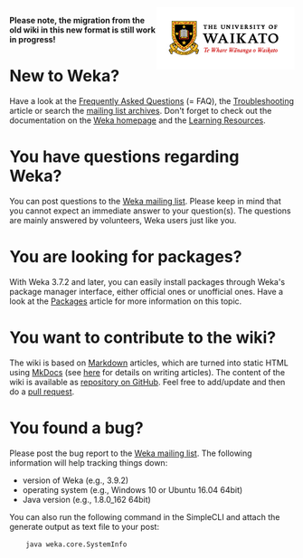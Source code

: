 <img style="float: right;" src="img/Waikato_coat_of_arms.jpg">

**Please note, the migration from the old wiki in this new format is still work in progress!**

# New to Weka?
Have a look at the [Frequently Asked Questions](faq.md) (= FAQ), the [Troubleshooting](troubleshooting.md) article or search the [mailing list archives](mailing_list.md).
Don't forget to check out the documentation on the [Weka homepage](http://www.cs.waikato.ac.nz/ml/weka/) and the
[Learning Resources](learning_resources.md).

# You have questions regarding Weka?
You can post questions to the [Weka mailing list](mailing_list.md). Please keep
in mind that you cannot expect an immediate answer to your question(s). The
questions are mainly answered by volunteers, Weka users just like you.

# You are looking for packages?
With Weka 3.7.2 and later, you can easily install packages through Weka's
package manager interface, either official ones or unofficial ones.
Have a look at the [Packages](packages/index.md) article for more information on this topic.

# You want to contribute to the wiki?
The wiki is based on [Markdown](https://daringfireball.net/projects/markdown/) articles, which are turned into static HTML using [MkDocs](https://www.mkdocs.org/) (see [here](https://www.mkdocs.org/user-guide/writing-your-docs/) for details on writing articles). The content of the wiki is available as [repository on GitHub](https://github.com/Waikato/weka-wiki). Feel free to add/update and then do a [pull request](https://help.github.com/articles/about-pull-requests/).

# You found a bug?
Please post the bug report to the [Weka mailing list](mailing_list.md). The
following information will help tracking things down:

* version of Weka (e.g., 3.9.2)
* operating system (e.g., Windows 10 or Ubuntu 16.04 64bit)
* Java version (e.g., 1.8.0_162 64bit)

You can also run the following command in the SimpleCLI and attach the generate output as text file to your post:

```
    java weka.core.SystemInfo
```

